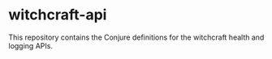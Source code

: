 # witchcraft-api

This repository contains the Conjure definitions for the witchcraft health and logging APIs.

